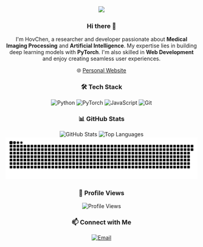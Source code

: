 <div align="center">
  <!-- dynamic typing effect 动态打字效果 -->
  <div>
    <img src="https://readme-typing-svg.demolab.com?font=Fira+Code&pause=1000&width=435&lines=console.log(%22Hello%2C%20World%22);Happy+Coding!&center=true&size=27" />
  </div>

  <!-- 个人简介 -->
  ### Hi there 👋
  I'm HovChen, a researcher and developer passionate about **Medical Imaging Processing** and **Artificial Intelligence**. My expertise lies in building deep learning models with **PyTorch**. I'm also skilled in **Web Development** and enjoy creating seamless user experiences.
  
  🌐 [Personal Website](https://hovchen.github.io/)

  <!-- 技术栈 -->
  ### 🛠️ Tech Stack
  ![Python](https://img.shields.io/badge/Python-3776AB?style=for-the-badge&logo=python&logoColor=white)
  ![PyTorch](https://img.shields.io/badge/PyTorch-EE4C2C?style=for-the-badge&logo=pytorch&logoColor=white)
  ![JavaScript](https://img.shields.io/badge/JavaScript-323330?style=for-the-badge&logo=javascript&logoColor=F7DF1E)
  ![Git](https://img.shields.io/badge/Git-F05032?style=for-the-badge&logo=git&logoColor=white)

  <!-- GitHub统计卡片 -->
  ### 📊 GitHub Stats
  <div align="center">
    <img height="160px" src="https://github-readme-stats.vercel.app/api?username=HovChen&show_icons=true&theme=transparent" alt="GitHub Stats" />
    <img height="160px" src="https://github-readme-stats.vercel.app/api/top-langs/?username=HovChen&layout=compact&theme=transparent" alt="Top Languages" />
  </div>

  <!-- 贡献贪吃蛇图 -->
  <picture>
    <source srcset="https://raw.githubusercontent.com/HovChen/HovChen/output/github-contribution-grid-snake-dark.svg" media="(prefers-color-scheme: dark)">
    <img src="https://raw.githubusercontent.com/HovChen/HovChen/output/github-contribution-grid-snake.svg" alt="GitHub Contribution Snake">
  </picture>

  <!-- 访客计数 -->
  ### 👀 Profile Views
  ![Profile Views](https://komarev.com/ghpvc/?username=HovChen&color=blue)

  <!-- 邮箱链接 -->
  ### 📫 Connect with Me
  [![Email](https://img.shields.io/badge/Email-D14836?style=for-the-badge&logo=gmail&logoColor=white)](mailto:chenhw318@163.com)
</div>
